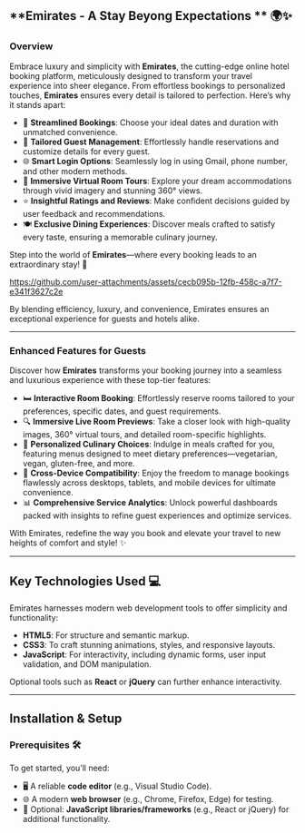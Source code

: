 
## **Emirates - A Stay Beyong Expectations ** 🌍✨


### **Overview**  
Embrace luxury and simplicity with **Emirates**, the cutting-edge online hotel booking platform, meticulously designed to transform your travel experience into sheer elegance. From effortless bookings to personalized touches, **Emirates** ensures every detail is tailored to perfection. Here’s why it stands apart:

- 📅 **Streamlined Bookings**: Choose your ideal dates and duration with unmatched convenience.  
- 👥 **Tailored Guest Management**: Effortlessly handle reservations and customize details for every guest.  
- 🌐 **Smart Login Options**: Seamlessly log in using Gmail, phone number, and other modern methods.  
- 🏨 **Immersive Virtual Room Tours**: Explore your dream accommodations through vivid imagery and stunning 360° views.  
- ⭐ **Insightful Ratings and Reviews**: Make confident decisions guided by user feedback and recommendations.  
- 🍽️ **Exclusive Dining Experiences**: Discover meals crafted to satisfy every taste, ensuring a memorable culinary journey.  

Step into the world of **Emirates**—where every booking leads to an extraordinary stay! 🌟  

https://github.com/user-attachments/assets/cecb095b-12fb-458c-a7f7-e341f3627c2e


By blending efficiency, luxury, and convenience, Emirates ensures an exceptional experience for guests and hotels alike.

---

### **Enhanced Features for Guests**

Discover how **Emirates** transforms your booking journey into a seamless and luxurious experience with these top-tier features:

- 🛏️ **Interactive Room Booking**: Effortlessly reserve rooms tailored to your preferences, specific dates, and guest requirements.  
- 🔍 **Immersive Live Room Previews**: Take a closer look with high-quality images, 360° virtual tours, and detailed room-specific highlights.  
- 🥗 **Personalized Culinary Choices**: Indulge in meals crafted for you, featuring menus designed to meet dietary preferences—vegetarian, vegan, gluten-free, and more.  
- 📱 **Cross-Device Compatibility**: Enjoy the freedom to manage bookings flawlessly across desktops, tablets, and mobile devices for ultimate convenience.  
- 📊 **Comprehensive Service Analytics**: Unlock powerful dashboards packed with insights to refine guest experiences and optimize services.   

With Emirates, redefine the way you book and elevate your travel to new heights of comfort and style! ✨  
  
---

## **Key Technologies Used** 💻  

Emirates harnesses modern web development tools to offer simplicity and functionality:  
- **HTML5**: For structure and semantic markup.  
- **CSS3**: To craft stunning animations, styles, and responsive layouts.  
- **JavaScript**: For interactivity, including dynamic forms, user input validation, and DOM manipulation.  

Optional tools such as **React** or **jQuery** can further enhance interactivity.

---

## **Installation & Setup**  

### **Prerequisites** 🛠️  
To get started, you’ll need:  
- 🖥️ A reliable **code editor** (e.g., Visual Studio Code).  
- 🌐 A modern **web browser** (e.g., Chrome, Firefox, Edge) for testing.  
- 🔧 Optional: **JavaScript libraries/frameworks** (e.g., React or jQuery) for additional functionality.
